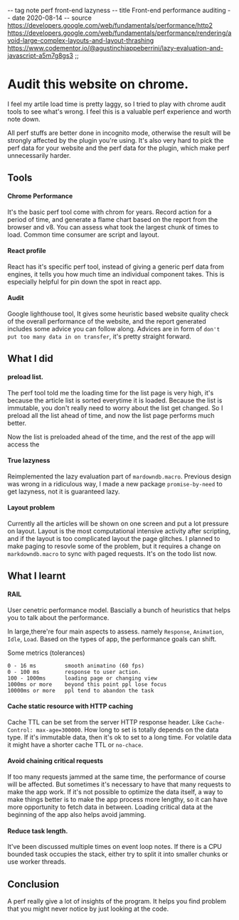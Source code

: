 -- tag note perf front-end lazyness
-- title Front-end performance auditing
-- date 2020-08-14
-- source https://developers.google.com/web/fundamentals/performance/http2
          https://developers.google.com/web/fundamentals/performance/rendering/avoid-large-complex-layouts-and-layout-thrashing
          https://www.codementor.io/@agustinchiappeberrini/lazy-evaluation-and-javascript-a5m7g8gs3
;;
# Audit this website on chrome.
I feel my artile load time is pretty laggy, so I tried to play with chrome audit tools to see what's wrong. I feel this is a valuable perf experience and worth note down.

All perf stuffs are better done in incognito mode, otherwise the result will be strongly affected by the plugin you're using. It's also very hard to pick the perf data for your website and the perf data for the plugin, which make perf unnecessarily harder.

## Tools
#### Chrome Performance
It's the basic perf tool come with chrom for years. Record action for a period of time, and generate a flame chart based on the report from the browser and v8. You can assess what took the largest chunk of times to load. Common time consumer are script and layout.

#### React profile
React has it's specific perf tool, instead of giving a generic perf data from engines, it tells you how much time an individual component takes. This is especially helpful for pin down the spot in react app.

#### Audit
Google lighthouse tool, It gives some heuristic based website quality check of the overall performance of the website, and the report generated includes some advice you can follow along. Advices are in form of `don't put too many data in on transfer`, it's pretty straight forward.

## What I did
#### preload list.
The perf tool told me the loading time for the list page is very high, it's because the article list is sorted everytime it is loaded. Because the list is immutable, you don't really need to worry about the list get changed. So I preload all the list ahead of time, and now the list page performs much better.

Now the list is preloaded ahead of the time, and the rest of the app will access the

#### True  lazyness
Reimplemented the lazy evaluation part of `mardowndb.macro`. Previous design was wrong in a ridiculous way, I made a new package `promise-by-need` to get lazyness, not it is guaranteed lazy.

#### Layout problem
Currently all the articles will be shown on one screen and put a lot pressure on layout. Layout is the most computational intensive activity after scripting, and if the layout is too complicated layout the page glitches. I planned to make paging to resovle some of the problem, but it requires a change on `markdowndb.macro` to sync with paged requests. It's on the todo list now.

## What I learnt

#### RAIL
User cenetric performance model. Bascially a bunch of heuristics that helps you to talk about the performance.

In large,there're four main aspects to assess. namely `Response`, `Animation`, `Idle`, `Load`. Based on the types of app, the performance goals can shift.

Some metrics (tolerances)

```
0 - 16 ms         smooth animatino (60 fps)
0 - 100 ms        response to user action.
100 - 1000ms      loading page or changing view
1000ms or more    beyond this point ppl lose focus
10000ms or more   ppl tend to abandon the task
```

#### Cache static resource with HTTP caching
Cache TTL can be set from the server HTTP response header. Like `Cache-Control: max-age=300000`. How long to set is totally depends on the data type. If it's immutable data, then it's ok to set to a long time. For volatile data it might have a shorter cache TTL or `no-chace`.

#### Avoid chaining critical requests
If too many requests jammed at the same time, the performance of course will be affected. But sometimes it's necessary to have that many requests to make the app work. If it's not possible to optimize the data itself, a way to make things better is to make the app process more lengthy, so it can have more opportunity to fetch data in between. Loading critical data at the beginning of the app also helps avoid jamming.

#### Reduce task length.
It've been discussed multiple times on event loop notes. If there is a CPU bounded task occupies the stack, either try to split it into smaller chunks or use worker threads.


## Conclusion
A perf really give a lot of insights of the program. It helps you find problem that you might never notice by just looking at the code.
